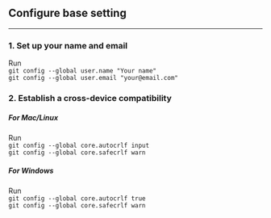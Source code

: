 ## Configure base setting
--------------

### 1. Set up your name and email  

Run  
`git config --global user.name "Your name"`  
`git config --global user.email "your@email.com"`
    
### 2. Establish a cross-device compatibility  

##### For Mac/Linux

Run  
`git config --global core.autocrlf input`  
`git config --global core.safecrlf warn`

##### For Windows

Run  
`git config --global core.autocrlf true`  
`git config --global core.safecrlf warn`
